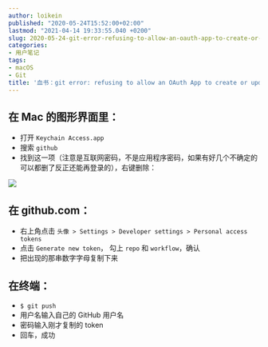 ```yaml
---
author: loikein
published: "2020-05-24T15:52:00+02:00"
lastmod: "2021-04-14 19:33:55.040 +0200"
slug: 2020-05-24-git-error-refusing-to-allow-an-oauth-app-to-create-or-update-workflow
categories:
- 用户笔记
tags:
- macOS
- Git
title: '血书：git error: refusing to allow an OAuth App to create or update workflow (macOS)'
---
```

## 在 Mac 的图形界面里：

-   打开 `Keychain Access.app`
-   搜索 `github`
-   找到这一项（注意是互联网密码，不是应用程序密码，如果有好几个不确定的可以都删了反正还能再登录的），右键删除：

![](/post-img/2020-05-24-git-error-refusing.png)

## 在 github.com：

-   右上角点击 `头像 > Settings > Developer settings > Personal access tokens`
-   点击 `Generate new token`， 勾上 `repo` 和 `workflow`，确认
-   把出现的那串数字字母复制下来

## 在终端：

-   `$ git push`
-   用户名输入自己的 GitHub 用户名
-   密码输入刚才复制的 token
-   回车，成功
